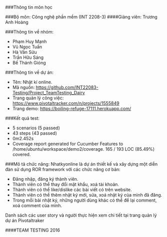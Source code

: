
###Thông tin môn học

###Bộ môn: Công nghệ phần mềm (INT 2208-3)
####Giảng viên: Trương Anh Hoàng

###Thông tin về nhóm:
- Phạm Huy Mạnh
- Vũ Ngọc Tuấn
- Hà Văn Sửu
- Trần Hữu Sáng
- Bế Thánh Gióng

###Thông tin về dự án:
- Tên: Nhật kí online.
- Mã nguồn: https://github.com/INT22083-Testing/Project_TeamTesting_Dairy
- Trang quản lý công việc: https://www.pivotaltracker.com/n/projects/1555849
- Trang demo: https://boiling-refuge-17111.herokuapp.com/

###Kết quả test:
- 5 scenarios (5 passed)
- 43 steps (43 passed)
- 0m2.452s
- Coverage report generated for Cucumber Features to /home/ubuntu/workspace/demo2/coverage. 165 / 193 LOC (85.49%) covered.

###Mô tả chức năng:
Nhatkyonline là dự án thiết kế và xây dựng một diễn đàn sử dụng ROR framework với các chức năng cơ bản:

- Đăng nhập, đăng ký thành viên.
- Thành viên có thể thay đổi mật khẩu, xoá tài khoản.
- Thành viên có thể like/dislike các bài viết có trên website.
- Thành viên có thể thêm nhật ký mới, sửa, xoá nhật ký của mình đã đăng.
- Trong mỗi bài nhật ký, những người dùng khác có thể để lại comment, xoá comment của mình.

Danh sách các user story và người thực hiện xem chi tiết tại trang quản lý dự án Pivotaltraker

####TEAM TESTING 2016

